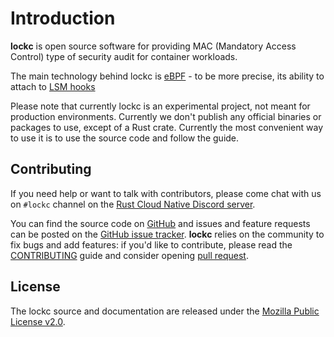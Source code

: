 # Introduction

**lockc** is open source software for providing MAC (Mandatory Access Control)
type of security audit for container workloads.

The main technology behind lockc is [eBPF](https://ebpf.io/) - to be more
precise, its ability to attach to [LSM hooks](https://www.kernel.org/doc/html/latest/bpf/bpf_lsm.html)

Please note that currently lockc is an experimental project, not meant for
production environments. Currently we don't publish any official binaries or
packages to use, except of a Rust crate. Currently the most convenient way
to use it is to use the source code and follow the guide.

## Contributing

If you need help or want to talk with contributors, please come chat with
us on `#lockc` channel on the [Rust Cloud Native Discord server](https://discord.gg/799cmsYB4q).

You can find the source code on [GitHub](https://github.com/rancher-sandbox/lockc) and issues and feature requests can be posted on the [GitHub issue tracker](https://github.com/rancher-sandbox/lockc/issues). **lockc** relies on the community to fix bugs and
add features: if you'd like to contribute, please read the [CONTRIBUTING](https://github.com/rancher-sandbox/lockc/blob/master/CONTRIBUTING.md) guide and consider opening [pull request](https://github.com/rancher-sandbox/lockc/pulls).

## License

The lockc source and documentation are released under the [Mozilla Public License v2.0](https://www.mozilla.org/MPL/2.0/).

